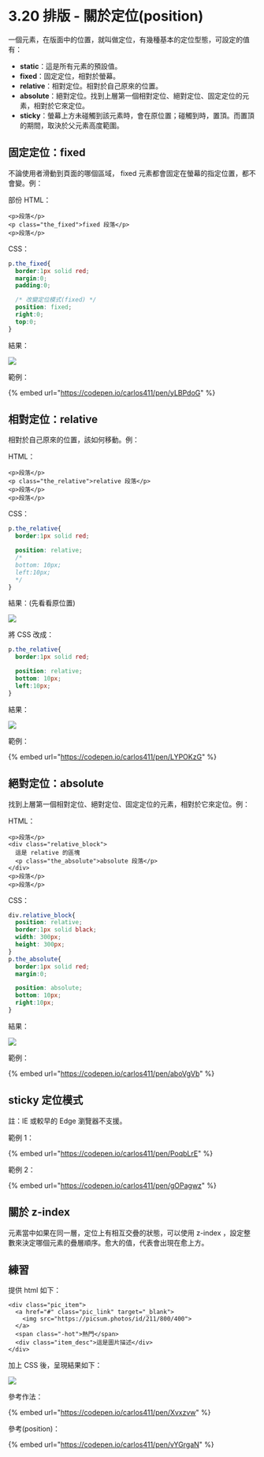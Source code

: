 # 3.20 排版 - 關於定位\(position\)

一個元素，在版面中的位置，就叫做定位，有幾種基本的定位型態，可設定的值有：

* **static**：這是所有元素的預設值。
* **fixed**：固定定位，相對於螢幕。
* **relative**：相對定位。相對於自己原來的位置。
* **absolute**：絕對定位。找到上層第一個相對定位、絕對定位、固定定位的元素，相對於它來定位。
* **sticky**：螢幕上方未碰觸到該元素時，會在原位置；碰觸到時，置頂。而置頂的期間，取決於父元素高度範圍。

## 固定定位：fixed

不論使用者滑動到頁面的哪個區域， fixed 元素都會固定在螢幕的指定位置，都不會變。例：

部份 HTML：

```markup
<p>段落</p>
<p class="the_fixed">fixed 段落</p>
<p>段落</p>
```

CSS：

```css
p.the_fixed{
  border:1px solid red;
  margin:0;
  padding:0;

  /* 改變定位模式(fixed) */
  position: fixed;
  right:0;
  top:0;
}
```

結果：

![](../.gitbook/assets/position_fixed.png)

範例：

{% embed url="https://codepen.io/carlos411/pen/yLBPdoG" %}



## 相對定位：relative

相對於自己原來的位置，該如何移動。例：

HTML：

```markup
<p>段落</p>
<p class="the_relative">relative 段落</p>
<p>段落</p>
<p>段落</p>
```

CSS：

```css
p.the_relative{
  border:1px solid red;

  position: relative;
  /*
  bottom: 10px;
  left:10px;
  */
}
```

結果：\(先看看原位置\)

![](../.gitbook/assets/position_relative1.png)

將 CSS 改成：

```css
p.the_relative{
  border:1px solid red;

  position: relative;
  bottom: 10px;
  left:10px;
}
```

結果：

![](../.gitbook/assets/position_relative2.png)

範例：

{% embed url="https://codepen.io/carlos411/pen/LYPOKzG" %}



## 絕對定位：absolute

找到上層第一個相對定位、絕對定位、固定定位的元素，相對於它來定位。例：

HTML：

```markup
<p>段落</p>
<div class="relative_block">
  這是 relative 的區塊
  <p class="the_absolute">absolute 段落</p>
</div>
<p>段落</p>
<p>段落</p>
```

CSS：

```css
div.relative_block{
  position: relative;
  border:1px solid black;
  width: 300px;
  height: 300px;
}
p.the_absolute{
  border:1px solid red;
  margin:0;

  position: absolute;
  bottom: 10px;
  right:10px;
}
```

結果：

![](../.gitbook/assets/position_absolute.png)

範例：

{% embed url="https://codepen.io/carlos411/pen/aboVgVb" %}



## sticky 定位模式

註：IE 或較早的 Edge 瀏覽器不支援。

範例 1：

{% embed url="https://codepen.io/carlos411/pen/PoqbLrE" %}



範例 2：

{% embed url="https://codepen.io/carlos411/pen/gOPagwz" %}



## 關於 z-index

元素當中如果在同一層，定位上有相互交疊的狀態，可以使用 z-index ，設定整數來決定哪個元素的疊層順序。愈大的值，代表會出現在愈上方。

## 練習

提供 html 如下：

```markup
<div class="pic_item">
  <a href="#" class="pic_link" target="_blank">
    <img src="https://picsum.photos/id/211/800/400">
  </a>
  <span class="-hot">熱門</span>
  <div class="item_desc">這是圖片描述</div>
</div>
```

加上 CSS 後，呈現結果如下：

![](../.gitbook/assets/position_practice.png)

參考作法：

{% embed url="https://codepen.io/carlos411/pen/Xvxzvw" %}



參考\(position\)：

{% embed url="https://codepen.io/carlos411/pen/vYGrgaN" %}



